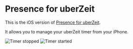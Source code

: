 # Presence for uberZeit

This is the iOS version of [Presence for
uberZeit](https://github.com/calmyournerves/presence).

It allows you to manage your uberZeit timer from your iPhone.

![Timer stopped](https://raw.githubusercontent.com/luxflux/uberzeit-iPhone/master/assets/timer_stopped.png)
![Timer started](https://raw.githubusercontent.com/luxflux/uberzeit-iPhone/master/assets/timer_started.png)

